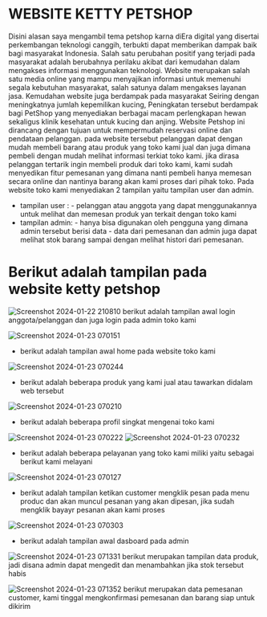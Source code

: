# WEBSITE KETTY PETSHOP
  Disini alasan saya mengambil tema petshop karna diEra digital yang disertai perkembangan teknologi canggih, terbukti dapat memberikan dampak baik bagi masyarakat Indonesia. Salah satu perubahan positif yang terjadi pada masyarakat adalah berubahnya perilaku akibat dari kemudahan dalam mengakses informasi menggunakan teknologi. Website merupakan salah satu media online yang mampu menyajikan informasi untuk memenuhi segala kebutuhan masyarakat, salah satunya dalam mengakses layanan jasa. Kemudahan website juga berdampak pada masyarakat Seiring dengan meningkatnya jumlah kepemilikan kucing, Peningkatan tersebut berdampak bagi PetShop yang menyediakan berbagai macam perlengkapan hewan sekaligus klinik kesehatan untuk kucing dan anjing. Website Petshop ini dirancang dengan tujuan untuk mempermudah reservasi online dan pendataan pelanggan. 
  pada website tersebut pelanggan dapat dengan mudah membeli barang atau produk yang toko kami jual dan juga dimana pembeli dengan mudah melihat informasi terkiat toko kami. jika dirasa pelanggan tertarik ingin membeli produk dari toko kami, kami sudah menyedikan fitur pemesanan yang dimana nanti pembeli hanya memesan secara online dan nantinya barang akan kami proses dari pihak toko. Pada website toko kami menyediakan 2 tampilan yaitu tampilan user dan admin. 
* tampilan user : - pelanggan atau anggota yang dapat menggunakannya untuk melihat dan memesan produk yan terkait dengan toko kami
* tampilan admin: - hanya bisa digunakan oleh pengguna yang dimana admin tersebut berisi data - data dari pemesanan dan admin juga dapat melihat stok barang sampai dengan melihat histori dari pemesanan.

# Berikut adalah tampilan pada website ketty petshop
![Screenshot 2024-01-22 210810](https://github.com/septiaprmsti/petshop/assets/146810037/68350e64-c54c-4476-b5d7-9d67731aede6)
 berikut adalah tampilan awal login anggota/pelanggan dan juga login pada admin toko kami
 

![Screenshot 2024-01-23 070151](https://github.com/septiaprmsti/petshop/assets/146810037/25006f07-faa3-4c5b-8694-137100b7b7df)
* berikut adalah tampilan awal home pada website toko kami


![Screenshot 2024-01-23 070244](https://github.com/septiaprmsti/petshop/assets/146810037/5b83a825-330f-4a9f-9102-7a7850f8f051)
* berikut adalah beberapa produk yang kami jual atau tawarkan didalam web tersebut


![Screenshot 2024-01-23 070210](https://github.com/septiaprmsti/petshop/assets/146810037/c20f03db-7ae4-4955-a839-90f9653ccf3b)
* berikut adalah beberapa profil singkat mengenai toko kami


![Screenshot 2024-01-23 070222](https://github.com/septiaprmsti/petshop/assets/146810037/532a2a13-61d7-4f57-ad20-47578221def0)
![Screenshot 2024-01-23 070232](https://github.com/septiaprmsti/petshop/assets/146810037/2ae8bb67-ae2f-40e2-8ba2-3bef4b04842d)
* berikut adalah beberapa pelayanan yang toko kami miliki yaitu sebagai berikut kami melayani


![Screenshot 2024-01-23 070127](https://github.com/septiaprmsti/petshop/assets/146810037/d19bab65-e03b-4de0-a4f5-e09dba1a878d)
* berikut adalah tampilan ketikan customer mengklik pesan pada menu produc dan akan muncul pesanan yang akan dipesan, jika sudah mengklik bayayr pesanan akan kami proses


![Screenshot 2024-01-23 070303](https://github.com/septiaprmsti/petshop/assets/146810037/93f08da8-54a1-4b00-a314-fb63b50bdd46)
* berikut adalah tampilan awal dasboard pada admin


![Screenshot 2024-01-23 071331](https://github.com/septiaprmsti/petshop/assets/146810037/db75a335-12d1-4668-8208-23946e5c8fb9)
berikut merupakan tampilan data produk, jadi disana admin dapat mengedit dan menambahkan jika stok tersebut habis

![Screenshot 2024-01-23 071352](https://github.com/septiaprmsti/petshop/assets/146810037/2c535b13-e6de-4a5d-82d0-ba444cecef1e)
berikut merupakan data pemesanan customer, kami tinggal mengkonfirmasi pemesanan dan barang siap untuk dikirim
